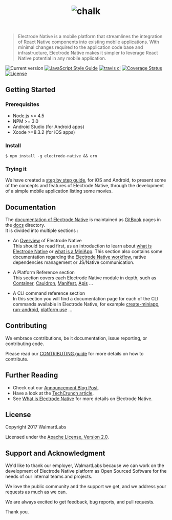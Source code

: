 <h1 align="center">
	<br>
	<img src="https://cdn.rawgit.com/electrode-io/electrode-native/b3b3fcaf/docs/images/electrode-native.png" alt="chalk">
	<br>
  <br>
</h1>

> Electrode Native is a mobile platform that streamlines the integration of React Native components into existing mobile applications. With minimal changes required to the application code base and infrastructure, Electrode Native makes it simpler to leverage React Native potential in any mobile application.

![Current version](https://img.shields.io/npm/v/ern-local-cli.svg?label=current)
[![JavaScript Style Guide](https://img.shields.io/badge/code_style-standard-brightgreen.svg)](https://standardjs.com)
[![travis ci](https://travis-ci.org/electrode-io/electrode-native.svg?branch=master)](https://travis-ci.org/electrode-io/electrode-native?branch=master)
[![Coverage Status](https://coveralls.io/repos/github/electrode-io/electrode-native/badge.svg?branch=master)](https://coveralls.io/github/electrode-io/electrode-native?branch=master)
[![License](https://img.shields.io/badge/License-Apache%202.0-blue.svg)](https://opensource.org/licenses/Apache-2.0)

## Getting Started

### Prerequisites

- Node.js >= 4.5
- NPM >= 3.0
- Android Studio (for Android apps)
- Xcode >=8.3.2 (for iOS apps)

### Install

```console
$ npm install -g electrode-native && ern
```

### Trying it

We have created a [step by step guide], for iOS and Android, to present some of the concepts and features of Electrode Native, through the development of a simple mobile application listing some movies.

## Documentation

The [documentation of Electrode Native] is maintained as [GitBook] pages in the [docs](/docs) directory.  
It is divided into multiple sections :

- An [Overview] of Electrode Native  
This should be read first, as an introduction to learn about [what is Electrode Native] or [what is a MiniApp]. This section also contains some documentation regarding the [Electrode Native workflow], native dependencies management or JS/Native communication.

- A Platform Reference section  
This section covers each Electrode Native module in depth, such as [Container], [Cauldron], [Manifest], [Apis] ...

- A CLI command reference section  
In this section you will find a documentation page for each of the CLI commands available in Electrode Native, for example [create-miniapp], 
[run-android], [platform use] ...

## Contributing

We embrace contributions, be it documentation, issue reporting, or contributing code.

Please read our [CONTRIBUTING guide](docs/overview/contributing.md) for more details on how to contribute.

## Further Reading

- Check out our [Announcement Blog Post].
- Have a look at the [TechCrunch article].
- See [What is Electrode Native] for more details on Electrode Native.

## License

Copyright 2017 WalmartLabs

Licensed under the [Apache License, Version 2.0].

## Support and Acknowledgment

We'd like to thank our employer, WalmartLabs because we can work on the development of Electrode Native platform as Open Sourced Software for the needs of our internal teams and projects. 

We love the public community and the support we get, and we address your requests as much as we can.  

We are always excited to get feedback, bug reports, and pull requests.  

Thank you.

[react-native]: https://github.com/facebook/react-native

[TechCrunch article]: https://techcrunch.com/2017/09/29/walmart-labs-open-sources-its-tool-for-bringing-react-native-to-existing-mobile-apps/?ncid=mobilenavtrend

[Announcement Blog Post]: https://medium.com/walmartlabs/electrode-native-the-platform-for-integrating-react-native-into-your-apps-129cbabda7b8

[documentation of electrode native]: https://electrode.gitbooks.io/electrode-native/

[Getting Started with Electrode Native]: https://electrode.gitbooks.io/electrode-native/content/getting-started/getting-started.html

[apache license, version 2.0]: https://www.apache.org/licenses/LICENSE-2.0

[gitbook]: https://www.gitbook.com/

[what is electrode native]: https://electrode.gitbooks.io/electrode-native/overview/what-is-ern.html

[step by step guide]: https://electrode.gitbooks.io/electrode-native/getting-started/getting-started.html

[overview]: https://electrode.gitbooks.io/electrode-native/overview/what-is-ern.html

[what is Electrode Native]: https://electrode.gitbooks.io/electrode-native/overview/what-is-ern.html

[what is a MiniApp]: https://electrode.gitbooks.io/electrode-native/overview/what-is-a-miniapp.html

[Electrode Native workflow]: https://electrode.gitbooks.io/electrode-native/overview/ern-workflow.html

[Container]: https://electrode.gitbooks.io/electrode-native/platform-parts/container.html

[Cauldron]: https://electrode.gitbooks.io/electrode-native/platform-parts/cauldron.html

[Manifest]: https://electrode.gitbooks.io/electrode-native/platform-parts/manifest.html

[apis]: https://electrode.gitbooks.io/electrode-native/platform-parts/apis.html

[create-miniapp]: https://electrode.gitbooks.io/electrode-native/cli/create-miniapp.html

[run-android]: https://electrode.gitbooks.io/electrode-native/cli/run-android.html

[platform use]: https://electrode.gitbooks.io/electrode-native/cli/platform/use.html